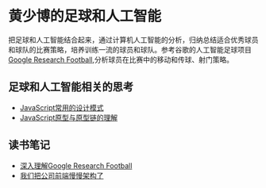 # 黄少博的足球和人工智能
把足球和人工智能结合起来，通过计算机人工智能的分析，归纳总结适合优秀球员和球队的比赛策略，培养训练一流的球员和球队。参考谷歌的人工智能足球项目[Google Research Football](https://github.com/google-research/football),分析球员在比赛中的移动和传球、射门策略。

## 足球和人工智能相关的思考

* [JavaScript常用的设计模式](https://github.com/yacan8/blog/issues/3)
* [JavaScript原型与原型链的理解](https://github.com/yacan8/blog/issues/4)


## 读书笔记

* [深入理解Google Research Football](https://github.com/Jackgzhuang/blog/issues/1)
* [我们把公司前端慢慢架构了](https://github.com/yacan8/blog/issues/34)
